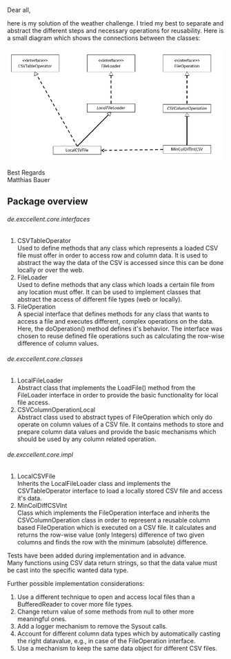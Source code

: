 Dear all,

here is my solution of the weather challenge. 
I tried my best to separate and abstract the different steps and necessary operations for reusability.
Here is a small diagram which shows the connections between the classes:  

<img src="Diagram.PNG" width="500" title="Diagram">

Best Regards  
Matthias Bauer

## Package overview
###### de.exccellent.core.interfaces
1. CSVTableOperator  
Used to define methods that any class which represents a loaded CSV file must offer in order to access row and column data.
It is used to abstract the way the data of the CSV is accessed since this can be done locally or over the web.
2. FileLoader  
Used to define methods that any class which loads a certain file from any location must offer.
It can be used to implement classes that abstract the access of different file types (web or locally).
3. FileOperation  
A special interface that defines methods for any class that wants to access a file and executes different, complex operations on the data. 
Here, the doOperation() method defines it's behavior.
The interface was chosen to reuse defined file operations such as calculating the row-wise difference of column values.

###### de.exccellent.core.classes              
1. LocalFileLoader  
Abstract class that implements the LoadFile() method from the FileLoader interface in order to provide the basic functionality for local file access. 
2. CSVColumnOperationLocal  
Abstract class used to abstract types of FileOperation which only do operate on column values of a CSV file.
It contains methods to store and prepare column data values and provide the basic mechanisms which should be used by any column related operation.

###### de.exccellent.core.impl 
1. LocalCSVFile  
Inherits the LocalFileLoader class and implements the CSVTableOperator interface to load a locally stored CSV file and access it's data.
2. MinColDiffCSVInt  
Class which implements the FileOperation interface and inherits the CSVColumnOperation class in order to represent a reusable column based FileOperation which is executed on a CSV file. 
It calculates and returns the row-wise value (only Integers) difference of two given columns and finds the row with the minimum (absolute) difference. 

Tests have been added during implementation and in advance.  
Many functions using CSV data return strings, so that the data value must be cast into the specific wanted data type.

Further possible implementation considerations:
1. Use a different technique to open and access local files than a BufferedReader to cover more file types.
2. Change return value of some methods from null to other more meaningful ones.
3. Add a logger mechanism to remove the Sysout calls.
4. Account for different column data types which by automatically casting the right datavalue, e.g., in case of the FileOperation interface.
5. Use a mechanism to keep the same data object for different CSV files.